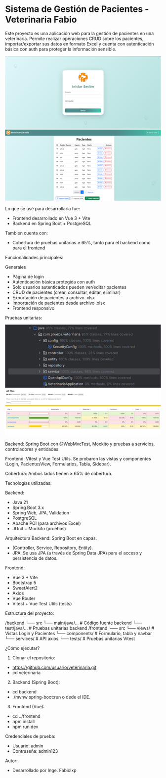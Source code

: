 # Sistema de Gestión de Pacientes - Veterinaria Fabio

Este proyecto es una aplicación web para la gestión de pacientes en una veterinaria. Permite realizar operaciones CRUD sobre los pacientes, importar/exportar sus datos en formato Excel y cuenta con autenticación básica con auth para proteger la información sensible.

![Loguin](frontend/src/assets/loguin.png)
![Principal](frontend/src/assets/principal.png)


Lo que se usé para desarrollarla fue:

- Frontend desarrollado en Vue 3 + Vite
- Backend en Spring Boot + PostgreSQL

También cuenta con:

- Cobertura de pruebas unitarias ≥ 65%, tanto para el backend como para el frontend

Funcionalidades principales:

Generales

* Página de login
* Autenticación básica protegida con auth
* Solo usuarios autenticados pueden ver/editar pacientes
* CRUD de pacientes (crear, consultar, editar, eliminar)
* Exportación de pacientes a archivo .xlsx
* Importación de pacientes desde archivo .xlsx
* Frontend responsivo

Pruebas unitarias:

![Pruebas unitarias backend: ](frontend/src/assets/pruebas_spring.png)
![Pruebas unitarias front: ](frontend/src/assets/pruebas_vue.png)


Backend: Spring Boot con @WebMvcTest, Mockito y pruebas a servicios, controladores y entidades.

Frontend: Vitest y Vue Test Utils. Se probaron las vistas y componentes (Login, PacientesView, Formularios, Tabla, Sidebar).

Cobertura: Ambos lados tienen ≥ 65% de cobertura.

Tecnologías utilizadas:

Backend:

* Java 21
* Spring Boot 3.x
* Spring Web, JPA, Validation
* PostgreSQL
* Apache POI (para archivos Excel)
* JUnit + Mockito (pruebas)

Arquitectura Backend: Spring Boot en capas.
* (Controller, Service, Repository, Entity).
* JPA: Se usa JPA (a través de Spring Data JPA) para el acceso y persistencia de datos.

Frontend:

* Vue 3 + Vite
* Bootstrap 5
* SweetAlert2
* Axios
* Vue Router
* Vitest + Vue Test Utils (tests)

 Estructura del proyecto:


/backend
 └── src
      └── main/java/...        # Código fuente backend
      └── test/java/...        # Pruebas unitarias backend
/frontend
 └── src
      └── views/               # Vistas Login y Pacientes
      └── components/          # Formulario, tabla y navbar
      └── services/            # API axios
 └── tests/                    # Pruebas unitarias Vitest

 ¿Cómo ejecutar?

 1. Clonar el repositorio:

* https://github.com/usuario/veterinaria.git
* cd veterinaria

 2. Backend (Spring Boot):

* cd backend
* ./mvnw spring-boot:run o dede el IDE.

3. Frontend (Vue):

* cd ../frontend
* npm install
* npm run dev

Credenciales de prueba:

* Usuario: admin
* Contraseña: admin123

Autor:

* Desarrollado por Inge. Fabiolxp 





